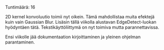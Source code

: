 Tuntimäärä: 16

2D kernel konvoluutio toimii nyt oikein. Tämä mahdollistaa muita efektejä kuin vain Gaussian Blur. Lisäsin tällä viikolla alustavan EdgeDetect-luokan hyödyntäen tätä.
Tekstikäyttöliittymä on nyt toimiva mutta parannettavissa.

Ensi viikolle jää dokumentaation kirjoittaminen ja yleinen ohjelman parantaminen.
